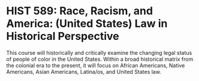 # HIST 589: Race, Racism, and America: (United States) Law in Historical Perspective

This course will historically and critically examine the changing legal status of people of color in the United States. Within a broad historical matrix from the colonial era to the present, it will focus on African Americans, Native Americans, Asian Americans, Latina/os, and United States law.